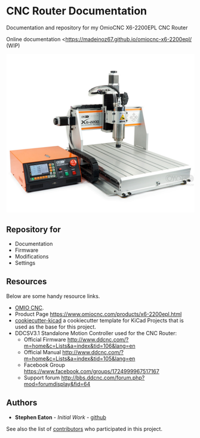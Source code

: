 # CNC Router Documentation

Documentation and repository for my OmioCNC X6-2200EPL CNC Router

Online documentation <https://madeinoz67.github.io/omiocnc-x6-2200epl/ (WIP)

![Placeholder](./docs/assets/images/omiocnc-x6-2200_pictures_0.jpg)

## Repository for

* Documentation
* Firmware
* Modifications
* Settings

## Resources

Below are some handy resource links.

* [OMIO CNC](https://www.omiocnc.com/).
* Product Page <https://www.omiocnc.com/products/x6-2200epl.html> 
* [cookiecutter-kicad](https://github.com/madeinoz67/cookiecutter-kicad) a cookiecutter template for KiCad Projects that is used as the base for this project.
* DDCSV3.1 Standalone Motion Controller used for the CNC Router:
  * Official Firmware <http://www.ddcnc.com/?m=home&c=Lists&a=index&tid=106&lang=en> 
  * Official Manual <http://www.ddcnc.com/?m=home&c=Lists&a=index&tid=105&lang=en> 
  * Facebook Group <https://www.facebook.com/groups/1724999967517167> 
  * Support forum <http://bbs.ddcnc.com/forum.php?mod=forumdisplay&fid=64> 

## Authors

* **Stephen Eaton** - *Initial Work* - [github](https://github.com/madeinoz67)

See also the list of [contributors](https://github.com/madeinoz67/omiocnc-x6-2200epl/AUTHORS.rst) who participated in this project.
